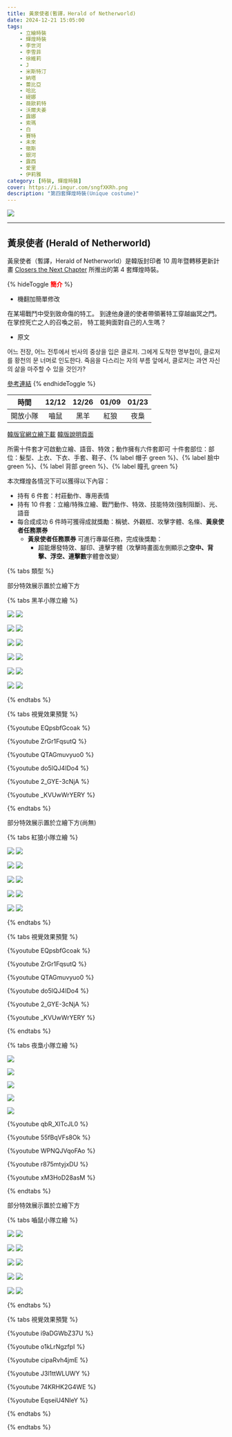 ```yaml
---
title: 黃泉使者(暫譯，Herald of Netherworld)
date: 2024-12-21 15:05:00
tags: 
    - 立繪時裝
    - 輝煌時裝
    - 李世河
    - 李雪菲
    - 徐維莉
    - J
    - 米斯特汀
    - 納塔
    - 蕾比亞
    - 哈比
    - 緹娜
    - 薇歐莉特
    - 沃爾夫姜
    - 露娜
    - 索瑪
    - 白
    - 賽特
    - 未來
    - 徹斯
    - 銀河
    - 露西
    - 愛里
    - 伊莉雅
category: [時裝, 輝煌時裝]
cover: https://i.imgur.com/sngfXKRh.png
description: "第四套輝煌時裝(Unique costume)"
---
```


[![](https://i.imgur.com/sngfXKRh.png)](https://i.imgur.com/sngfXKR.png)

---
## 黃泉使者 (Herald of Netherworld)
黃泉使者（暫譯，Herald of Netherworld）是韓版封印者 10 周年暨轉移更新計畫 [Closers the Next Chapter](https://www.youtube.com/watch?v=-3jjruWM7LU) 所推出的第 4 套輝煌時裝。

{% hideToggle <font color=#ff0000><b>簡介</b></font> %}
- 機翻加簡單修改

在某場戰鬥中受到致命傷的特工。
到達他身邊的使者帶領著特工穿越幽冥之門。
在掌控死亡之人的召喚之前，
特工能夠面對自己的人生嗎？

- 原文

어느 전장, 어느 전투에서 빈사의 중상을 입은 클로저.
그에게 도착한 명부첩이, 클로저를 황천의 문 너머로 인도한다.
죽음을 다스리는 자의 부름 앞에서,
클로저는 과연 자신의 삶을 마주할 수 있을 것인가?

[參考連結](https://www.naddic.co.kr/ko/game/cls/gmNote/detail?contentNo=244)
{% endhideToggle %}

|時間|12/12|12/26|01/09|01/23|
|:-:|:-:|:-:|:-:|:-:|
|開放小隊|嚙鼠|黑羊|紅狼|夜梟|

[韓版官網立繪下載](https://landing.naddic.co.kr/template/cls/event/Costume_HeraldOfNetherworld.zip)
[韓版說明頁面](https://www.naddic.co.kr/ko/game/cls/gmNote/detail?contentNo=142)

所需十件套才可啟動立繪、語音、特效；動作擁有六件套即可
十件套部位：部位：髮型、上衣、下衣、手套、鞋子、{% label 帽子 green %}、{% label 臉中 green %}、{% label 背部 green %}、{% label 瞳孔 green %}

本次輝煌各情況下可以獲得以下內容：
- 持有 6 件套：村莊動作、專用表情
- 持有 10 件套：立繪/特殊立繪、戰鬥動作、特效、技能特效(強制阻斷)、光、語音
- 每合成成功 6 件時可獲得成就獎勵：稱號、外觀框、攻擊字體、名條、**黃泉使者任務票券**
  - **黃泉使者任務票券** 可進行專屬任務，完成後獎勵：
    - 超能爆發特效、腳印、連擊字體（攻擊時畫面左側顯示之**空中、背擊、浮空、連擊數**字體會改變）

{% tabs 類型 %}
<!-- tab 黑羊小隊-->

部分特效展示置於立繪下方

{% tabs 黑羊小隊立繪 %}
<!-- tab 李世河(Seha)-->
[![](https://i.imgur.com/mc0XiFUh.jpeg)](https://i.imgur.com/mc0XiFU.jpeg)
[![](https://i.imgur.com/KM0w1PDh.jpeg)](https://i.imgur.com/KM0w1PD.jpeg)
<!-- endtab -->
<!-- tab 李雪菲(Seulbi)-->
[![](https://i.imgur.com/FpmOsUhh.jpeg)](https://i.imgur.com/FpmOsUh.jpeg)
[![](https://i.imgur.com/KXKqjJFh.jpeg)](https://i.imgur.com/KXKqjJF.jpeg)
<!-- endtab -->
<!-- tab 徐維莉(Yuri)-->
[![](https://i.imgur.com/AzS63G8h.jpeg)](https://i.imgur.com/AzS63G8.jpeg)
[![](https://i.imgur.com/EB6Wvfnh.jpeg)](https://i.imgur.com/EB6Wvfn.jpeg)
<!-- endtab -->
<!-- tab J-->
[![](https://i.imgur.com/8y0z8mIh.jpeg)](https://i.imgur.com/8y0z8mI.jpeg)
[![](https://i.imgur.com/v7A9fIhh.jpeg)](https://i.imgur.com/v7A9fIh.jpeg)
<!-- endtab -->
<!-- tab 米斯特汀(Tein)-->
[![](https://i.imgur.com/JGGbEgbh.jpeg)](https://i.imgur.com/JGGbEgb.jpeg)
[![](https://i.imgur.com/Mq0QkZah.jpeg)](https://i.imgur.com/Mq0QkZa.jpeg)
<!-- endtab -->
<!-- tab 伊莉雅(Ria)-->
[![](https://i.imgur.com/LHdvQbzh.jpeg)](https://i.imgur.com/LHdvQbz.jpeg)
[![](https://i.imgur.com/QdcZIL0h.jpeg)](https://i.imgur.com/QdcZIL0.jpeg)
<!-- endtab -->
{% endtabs %}

{% tabs 視覺效果預覽 %}
<!-- tab 表情動作-->
{%youtube EQpsbfGcoak %}
<!-- endtab -->
<!-- tab 城鎮動作-->
{%youtube ZrGr1FqsutQ %}
<!-- endtab -->
<!-- tab 立繪效果-->
{%youtube QTAGmuvyuo0 %}
<!-- endtab -->
<!-- tab 入場動作-->
{%youtube do5lQJ4IDo4 %}
<!-- endtab -->
<!-- tab 專屬任務獎勵-->
{%youtube 2_GYE-3cNjA %}
<!-- endtab -->
<!-- tab 其他視覺效果-->
{%youtube _KVUwWrYERY %}
<!-- endtab -->
{% endtabs %}

<!-- endtab -->

<!-- tab 紅狼小隊-->

部分特效展示置於立繪下方(尚無)

{% tabs 紅狼小隊立繪 %}
<!-- tab 納塔(Nata)-->
[![](https://i.imgur.com/suHigWqh.jpeg)](https://i.imgur.com/suHigWq.jpeg)
[![](https://i.imgur.com/eAs8N6Gh.jpeg)](https://i.imgur.com/eAs8N6G.jpeg)
<!-- endtab -->
<!-- tab 蕾比雅(Levia)-->
[![](https://i.imgur.com/N8b8qnHh.jpeg)](https://i.imgur.com/N8b8qnH.jpeg)
[![](https://i.imgur.com/rT2eIr4h.jpeg)](https://i.imgur.com/rT2eIr4.jpeg)
<!-- endtab -->
<!-- tab 哈比(Harpy)-->
[![](https://i.imgur.com/czqQAE5h.jpeg)](https://i.imgur.com/czqQAE5.jpeg)
[![](https://i.imgur.com/UZa28PUh.jpeg)](https://i.imgur.com/UZa28PU.jpeg)
<!-- endtab -->
<!-- tab 緹娜(Tina)-->
[![](https://i.imgur.com/McFOLRxh.jpeg)](https://i.imgur.com/McFOLRx.jpeg)
[![](https://i.imgur.com/AlSfZLMh.jpeg)](https://i.imgur.com/AlSfZLM.jpeg)
<!-- endtab -->
<!-- tab 薇歐莉特(Violet)-->
[![](https://i.imgur.com/4pVr0QTh.jpeg)](https://i.imgur.com/4pVr0QT.jpeg)
[![](https://i.imgur.com/WIJ2mgSh.jpeg)](https://i.imgur.com/WIJ2mgS.jpeg)
<!-- endtab -->
{% endtabs %}

{% tabs 視覺效果預覽 %}
<!-- tab 表情動作-->
{%youtube EQpsbfGcoak %}
<!-- endtab -->
<!-- tab 城鎮動作-->
{%youtube ZrGr1FqsutQ %}
<!-- endtab -->
<!-- tab 立繪效果-->
{%youtube QTAGmuvyuo0 %}
<!-- endtab -->
<!-- tab 入場動作-->
{%youtube do5lQJ4IDo4 %}
<!-- endtab -->
<!-- tab 專屬任務獎勵-->
{%youtube 2_GYE-3cNjA %}
<!-- endtab -->
<!-- tab 其他視覺效果-->
{%youtube _KVUwWrYERY %}
<!-- endtab -->
{% endtabs %}
<!-- endtab -->

<!-- tab 夜梟小隊(未開放)-->
{% tabs 夜梟小隊立繪 %}
<!-- tab 沃爾夫姜(Wolfgang)-->
[![](https://i.imgur.com/CrUn7LUh.jpg)](https://i.imgur.com/CrUn7LU.jpg)
<!-- endtab -->
<!-- tab 露娜(Luna)-->
[![](https://i.imgur.com/hahmRRuh.jpg)](https://i.imgur.com/hahmRRu.jpg)
<!-- endtab -->
<!-- tab 索瑪(Soma)-->
[![](https://i.imgur.com/FnCPWLeh.jpg)](https://i.imgur.com/FnCPWLe.jpg)
<!-- endtab -->
<!-- tab 白(Bai)-->
[![](https://i.imgur.com/VpnGcC4h.jpg)](https://i.imgur.com/VpnGcC4.jpg)
<!-- endtab -->
<!-- tab 賽特(Seth)-->
[![](https://i.imgur.com/UONcqvPh.jpg)](https://i.imgur.com/UONcqvP.jpg)
<!-- endtab -->
<!-- tab 表情動作-->
{%youtube qbR_XITcJL0 %}
<!-- endtab -->
<!-- tab 城鎮動作-->
{%youtube 55fBqVFs8Ok %}
<!-- endtab -->
<!-- tab 立繪效果-->
{%youtube WPNQJVqoFAo %}
<!-- endtab -->
<!-- tab 結算動作-->
{%youtube r875mtyjxDU %}
<!-- endtab -->
<!-- tab 過場動作-->
{%youtube xM3HoD28asM %}
<!-- endtab -->
{% endtabs %}
<!-- endtab -->

<!-- tab 嚙鼠小隊-->

部分特效展示置於立繪下方

{% tabs 嚙鼠小隊立繪 %}
<!-- tab 未來(Mirae)-->
[![](https://i.imgur.com/uNxUEi9h.jpeg)](https://i.imgur.com/uNxUEi9.jpeg)
[![](https://i.imgur.com/HYxG1lgh.jpeg)](https://i.imgur.com/HYxG1lg.jpeg)
<!-- endtab -->
<!-- tab 徹斯(Chulsoo)-->
[![](https://i.imgur.com/9iDwQFbh.jpeg)](https://i.imgur.com/9iDwQFb.jpeg)
[![](https://i.imgur.com/lP02IXDh.jpeg)](https://i.imgur.com/lP02IXD.jpeg)
<!-- endtab -->
<!-- tab 銀河(Eunha)-->
[![](https://i.imgur.com/2iXC70Oh.jpeg)](https://i.imgur.com/2iXC70O.jpeg)
[![](https://i.imgur.com/YT7C0C9h.jpeg)](https://i.imgur.com/YT7C0C9.jpeg)
<!-- endtab -->
<!-- tab 露西(Lucy)-->
[![](https://i.imgur.com/3iQJbGCh.jpeg)](https://i.imgur.com/3iQJbGC.jpeg)
[![](https://i.imgur.com/3q4bsvkh.jpeg)](https://i.imgur.com/3q4bsvk.jpeg)
<!-- endtab -->
<!-- tab 愛里(Aeri)-->
[![](https://i.imgur.com/Op7jT5Zh.jpeg)](https://i.imgur.com/Op7jT5Z.jpeg)
[![](https://i.imgur.com/rZs6WpNh.jpeg)](https://i.imgur.com/rZs6WpN.jpeg)
<!-- endtab -->
{% endtabs %}

{% tabs 視覺效果預覽 %}
<!-- tab 表情動作-->
{%youtube i9aDGWbZ37U %}
<!-- endtab -->
<!-- tab 城鎮動作-->
{%youtube o1kLrNgzfpI %}
<!-- endtab -->
<!-- tab 立繪效果-->
{%youtube cipaRvh4jmE %}
<!-- endtab -->
<!-- tab 入場動作-->
{%youtube J3l1ttWLUWY %}
<!-- endtab -->
<!-- tab 專屬任務獎勵-->
{%youtube 74KRHK2G4WE %}
<!-- endtab -->
<!-- tab 其他視覺效果-->
{%youtube EqseiU4NIeY %}
<!-- endtab -->
{% endtabs %}
<!-- endtab -->
<!-- endtab -->
{% endtabs %}